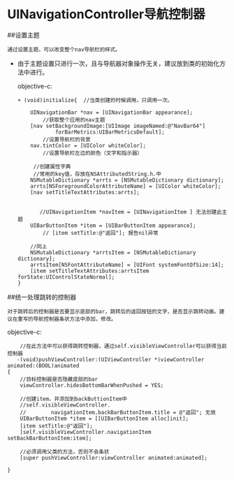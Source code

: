 # UINavigationController导航控制器

<!-- create time: 2014-10-17 15:10:53  -->

##设置主题

    通过设置主题，可以改变整个nav导航栏的样式。
    
  * 由于主题设置只进行一次，且与导航器对象操作无关，建议放到类的初始化方法中进行。
  
      objective-c:
      
        + (void)initialize{  //当类创建的时候调用，只调用一次。
    
            UINavigationBar *nav = [UINavigationBar appearance];  
                //获取整个应用的nav主题
            [nav setBackgroundImage:[UIImage imageNamed:@"NavBar64"]     
                    forBarMetrics:UIBarMetricsDefault];
                //设置导航栏的背景
            nav.tintColor = [UIColor whiteColor]; 
                //设置导航栏左边的颜色（文字和指示器）
                
             //创建属性字典
             //常用的key值，存放在NSAttributedString.h.中
            NSMutableDictionary *arrts = [NSMutableDictionary dictionary];
            arrts[NSForegroundColorAttributeName] = [UIColor whiteColor];
            [nav setTitleTextAttributes:arrts];
    
    
               //UINavigationItem *navItem = [UINavigationItem ] 无法创建此主题
            UIBarButtonItem *item = [UIBarButtonItem appearance];
                // [item setTitle:@"返回"]; 报告nil异常
                
            //同上
            NSMutableDictionary *arrtsItem = [NSMutableDictionary dictionary];
            arrtsItem[NSFontAttributeName] = [UIFont systemFontOfSize:14];
            [item setTitleTextAttributes:arrtsItem forState:UIControlStateNormal];
        }
     
     
     
     
##统一处理跳转的控制器

    对于跳转后的控制器是否要显示底部的bar，跳转后的返回按钮的文字，是否显示跳转动画。建议在重写的导航控制器条状方法中添加，修改。
    
   objective-c:
       
        //在此方法中可以获得跳转控制器，通过self.visibleViewController可以获得当前控制器
       -(void)pushViewController:(UIViewController *)viewController animated:(BOOL)animated
    {
        //目标控制器是否隐藏底部的bar
        viewController.hidesBottomBarWhenPushed = YES;
        
        //创建item，并添加到backButtionItem中
        //self.visibleViewController.
        //        navigationItem.backBarButtonItem.title = @"返回"; 无效
        UIBarButtonItem *item = [[UIBarButtonItem alloc]init];
        [item setTitle:@"返回"];
        [self.visibleViewController.navigationItem setBackBarButtonItem:item];
    
        //必须调用父类的方法，否则不会条状
        [super pushViewController:viewController animated:animated];
    
    }